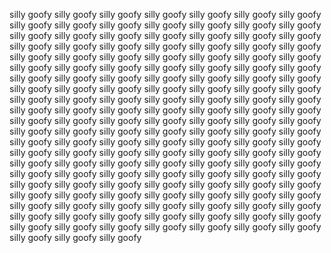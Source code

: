 silly goofy silly goofy silly goofy silly goofy silly goofy silly goofy silly goofy silly goofy silly goofy silly goofy silly goofy silly goofy silly goofy silly goofy silly goofy silly goofy silly goofy silly goofy silly goofy silly goofy silly goofy silly goofy silly goofy silly goofy silly goofy silly goofy silly goofy silly goofy silly goofy silly goofy silly goofy silly goofy silly goofy silly goofy silly goofy silly goofy silly goofy silly goofy silly goofy silly goofy silly goofy silly goofy silly goofy silly goofy silly goofy silly goofy silly goofy silly goofy silly goofy silly goofy silly goofy silly goofy silly goofy silly goofy silly goofy silly goofy silly goofy silly goofy silly goofy silly goofy silly goofy silly goofy silly goofy silly goofy silly goofy silly goofy silly goofy silly goofy silly goofy silly goofy silly goofy silly goofy silly goofy silly goofy silly goofy silly goofy silly goofy silly goofy silly goofy silly goofy silly goofy silly goofy silly goofy silly goofy silly goofy silly goofy silly goofy silly goofy silly goofy silly goofy silly goofy silly goofy silly goofy silly goofy silly goofy silly goofy silly goofy silly goofy silly goofy silly goofy silly goofy silly goofy silly goofy silly goofy silly goofy silly goofy silly goofy silly goofy silly goofy silly goofy silly goofy silly goofy silly goofy silly goofy silly goofy silly goofy silly goofy silly goofy silly goofy silly goofy silly goofy silly goofy silly goofy silly goofy silly goofy silly goofy silly goofy silly goofy silly goofy silly goofy silly goofy silly goofy silly goofy silly goofy silly goofy silly goofy silly goofy silly goofy silly goofy silly goofy silly goofy silly goofy silly goofy silly goofy silly goofy silly goofy silly goofy silly goofy silly goofy silly goofy 
